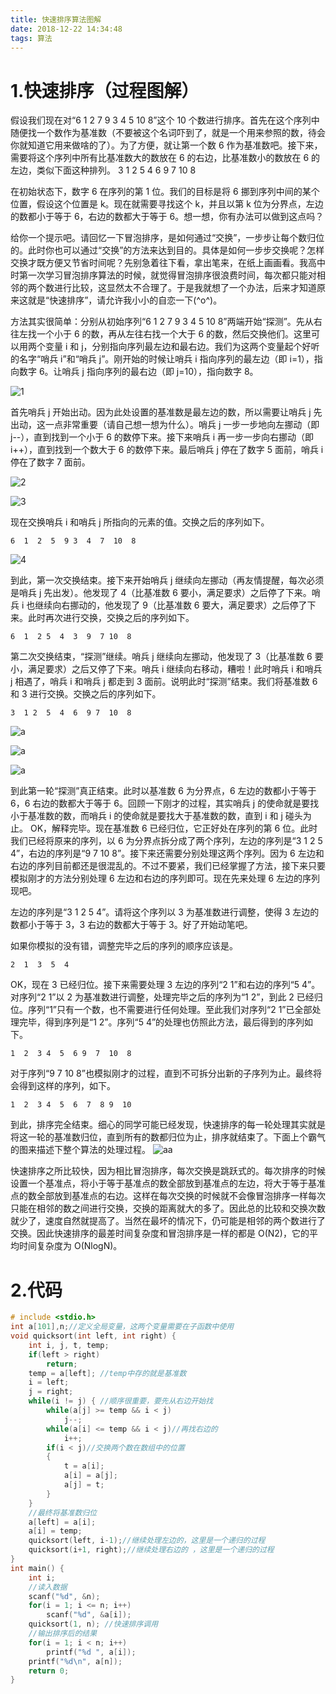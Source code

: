 ```yaml
---
title: 快速排序算法图解
date: 2018-12-22 14:34:48
tags: 算法
---
```


# 1.快速排序（过程图解）

假设我们现在对“6 1 2 7 9 3 4 5 10 8”这个 10 个数进行排序。首先在这个序列中随便找一个数作为基准数（不要被这个名词吓到了，就是一个用来参照的数，待会你就知道它用来做啥的了）。为了方便，就让第一个数 6 作为基准数吧。接下来，需要将这个序列中所有比基准数大的数放在 6 的右边，比基准数小的数放在 6 的左边，类似下面这种排列。
3 1 2 5 4 6 9 7 10 8

在初始状态下，数字 6 在序列的第 1 位。我们的目标是将 6 挪到序列中间的某个位置，假设这个位置是 k。现在就需要寻找这个 k，并且以第 k 位为分界点，左边的数都小于等于 6，右边的数都大于等于 6。想一想，你有办法可以做到这点吗？

给你一个提示吧。请回忆一下冒泡排序，是如何通过“交换”，一步步让每个数归位的。此时你也可以通过“交换”的方法来达到目的。具体是如何一步步交换呢？怎样交换才既方便又节省时间呢？先别急着往下看，拿出笔来，在纸上画画看。我高中时第一次学习冒泡排序算法的时候，就觉得冒泡排序很浪费时间，每次都只能对相邻的两个数进行比较，这显然太不合理了。于是我就想了一个办法，后来才知道原来这就是“快速排序”，请允许我小小的自恋一下(^o^)。

方法其实很简单：分别从初始序列“6 1 2 7 9 3 4 5 10 8”两端开始“探测”。先从右往左找一个小于 6 的数，再从左往右找一个大于 6 的数，然后交换他们。这里可以用两个变量 i 和 j，分别指向序列最左边和最右边。我们为这两个变量起个好听的名字“哨兵 i”和“哨兵 j”。刚开始的时候让哨兵 i 指向序列的最左边（即 i=1），指向数字 6。让哨兵 j 指向序列的最右边（即 j=10），指向数字 8。

![1](http://bbs.ahalei.com/data/attachment/forum/201402/26/094811yilrz1tkzkvlrriz.png)

首先哨兵 j 开始出动。因为此处设置的基准数是最左边的数，所以需要让哨兵 j 先出动，这一点非常重要（请自己想一想为什么）。哨兵 j 一步一步地向左挪动（即 j--），直到找到一个小于 6 的数停下来。接下来哨兵 i 再一步一步向右挪动（即 i++），直到找到一个数大于 6 的数停下来。最后哨兵 j 停在了数字 5 面前，哨兵 i 停在了数字 7 面前。

![2](http://bbs.ahalei.com/data/attachment/forum/201402/26/095430axy0qkhxxkktkktk.png)

![3](http://bbs.ahalei.com/data/attachment/forum/201402/26/095437kdandfxhbtokk2qh.png)

现在交换哨兵 i 和哨兵 j 所指向的元素的值。交换之后的序列如下。

    6  1  2  5  9 3  4  7  10  8

![4](http://bbs.ahalei.com/data/attachment/forum/201402/26/095448k1kevwlz41373e7k.png)

到此，第一次交换结束。接下来开始哨兵 j 继续向左挪动（再友情提醒，每次必须是哨兵 j 先出发）。他发现了 4（比基准数 6 要小，满足要求）之后停了下来。哨兵 i 也继续向右挪动的，他发现了 9（比基准数 6 要大，满足要求）之后停了下来。此时再次进行交换，交换之后的序列如下。

    6  1  2 5  4  3  9  7 10  8

第二次交换结束，“探测”继续。哨兵 j 继续向左挪动，他发现了 3（比基准数 6 要小，满足要求）之后又停了下来。哨兵 i 继续向右移动，糟啦！此时哨兵 i 和哨兵 j 相遇了，哨兵 i 和哨兵 j 都走到 3 面前。说明此时“探测”结束。我们将基准数 6 和 3 进行交换。交换之后的序列如下。

    3  1 2  5  4  6  9 7  10  8

![a](http://bbs.ahalei.com/data/attachment/forum/201402/26/095506uz7e1uuukcblhkxv.png)

![a](http://bbs.ahalei.com/data/attachment/forum/201402/26/095514cag5fumuqqg5jnsw.png)

![a](http://bbs.ahalei.com/data/attachment/forum/201402/26/095530e0jf6p0y6aaaw2ir.png)

到此第一轮“探测”真正结束。此时以基准数 6 为分界点，6 左边的数都小于等于 6，6 右边的数都大于等于 6。回顾一下刚才的过程，其实哨兵 j 的使命就是要找小于基准数的数，而哨兵 i 的使命就是要找大于基准数的数，直到 i 和 j 碰头为止。
OK，解释完毕。现在基准数 6 已经归位，它正好处在序列的第 6 位。此时我们已经将原来的序列，以 6 为分界点拆分成了两个序列，左边的序列是“3 1 2 5 4”，右边的序列是“9 7 10 8”。接下来还需要分别处理这两个序列。因为 6 左边和右边的序列目前都还是很混乱的。不过不要紧，我们已经掌握了方法，接下来只要模拟刚才的方法分别处理 6 左边和右边的序列即可。现在先来处理 6 左边的序列现吧。

左边的序列是“3 1 2 5 4”。请将这个序列以 3 为基准数进行调整，使得 3 左边的数都小于等于 3，3 右边的数都大于等于 3。好了开始动笔吧。

如果你模拟的没有错，调整完毕之后的序列的顺序应该是。

    2  1  3  5  4

OK，现在 3 已经归位。接下来需要处理 3 左边的序列“2 1”和右边的序列“5 4”。对序列“2 1”以 2 为基准数进行调整，处理完毕之后的序列为“1 2”，到此 2 已经归位。序列“1”只有一个数，也不需要进行任何处理。至此我们对序列“2 1”已全部处理完毕，得到序列是“1 2”。序列“5 4”的处理也仿照此方法，最后得到的序列如下。

    1  2  3 4  5  6 9  7  10  8

对于序列“9 7 10 8”也模拟刚才的过程，直到不可拆分出新的子序列为止。最终将会得到这样的序列，如下。

    1  2  3 4  5  6  7  8 9  10

到此，排序完全结束。细心的同学可能已经发现，快速排序的每一轮处理其实就是将这一轮的基准数归位，直到所有的数都归位为止，排序就结束了。下面上个霸气的图来描述下整个算法的处理过程。
![aa](http://bbs.ahalei.com/data/attachment/forum/201402/25/232129ogop8gk0r8y7l70k.png)

快速排序之所比较快，因为相比冒泡排序，每次交换是跳跃式的。每次排序的时候设置一个基准点，将小于等于基准点的数全部放到基准点的左边，将大于等于基准点的数全部放到基准点的右边。这样在每次交换的时候就不会像冒泡排序一样每次只能在相邻的数之间进行交换，交换的距离就大的多了。因此总的比较和交换次数就少了，速度自然就提高了。当然在最坏的情况下，仍可能是相邻的两个数进行了交换。因此快速排序的最差时间复杂度和冒泡排序是一样的都是 O(N2)，它的平均时间复杂度为 O(NlogN)。

# 2.代码

```c
# include <stdio.h>
int a[101],n;//定义全局变量，这两个变量需要在子函数中使用
void quicksort(int left, int right) {
	int i, j, t, temp;
	if(left > right)
		return;
    temp = a[left]; //temp中存的就是基准数
    i = left;
    j = right;
    while(i != j) { //顺序很重要，要先从右边开始找
    	while(a[j] >= temp && i < j)
    		j--;
    	while(a[i] <= temp && i < j)//再找右边的
    		i++;
    	if(i < j)//交换两个数在数组中的位置
    	{
    		t = a[i];
    		a[i] = a[j];
    		a[j] = t;
    	}
    }
    //最终将基准数归位
    a[left] = a[i];
    a[i] = temp;
    quicksort(left, i-1);//继续处理左边的，这里是一个递归的过程
    quicksort(i+1, right);//继续处理右边的 ，这里是一个递归的过程
}
int main() {
	int i;
    //读入数据
	scanf("%d", &n);
	for(i = 1; i <= n; i++)
		scanf("%d", &a[i]);
    quicksort(1, n); //快速排序调用
    //输出排序后的结果
    for(i = 1; i < n; i++)
    	printf("%d ", a[i]);
    printf("%d\n", a[n]);
    return 0;
}
```

